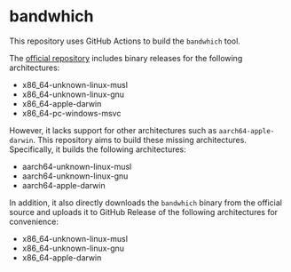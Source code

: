 # bandwhich

This repository uses GitHub Actions to build the `bandwhich` tool.

The [official repository](https://github.com/imsnif/bandwhich) includes binary releases for the following architectures:

- x86_64-unknown-linux-musl
- x86_64-unknown-linux-gnu
- x86_64-apple-darwin
- x86_64-pc-windows-msvc

However, it lacks support for other architectures such as `aarch64-apple-darwin`. This repository aims to build these missing architectures. Specifically, it builds the following architectures:

- aarch64-unknown-linux-musl
- aarch64-unknown-linux-gnu
- aarch64-apple-darwin

In addition, it also directly downloads the `bandwhich` binary from the official source and uploads it to GitHub Release of the following architectures for convenience:

- x86_64-unknown-linux-musl
- x86_64-unknown-linux-gnu
- x86_64-apple-darwin
